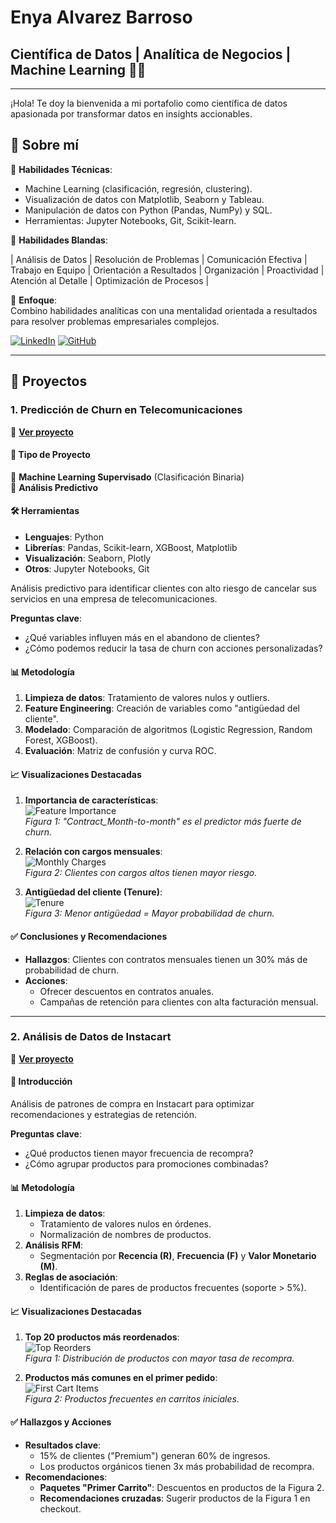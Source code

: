 # Enya Alvarez Barroso
## Científica de Datos | Analítica de Negocios | Machine Learning 👩‍💻    

---

¡Hola! Te doy la bienvenida a mi portafolio como científica de datos apasionada por transformar datos en insights accionables.  

## **📌 Sobre mí**  

🔹 **Habilidades Técnicas**:  
- Machine Learning (clasificación, regresión, clustering).  
- Visualización de datos con Matplotlib, Seaborn y Tableau.  
- Manipulación de datos con Python (Pandas, NumPy) y SQL.  
- Herramientas: Jupyter Notebooks, Git, Scikit-learn.

🔹 **Habilidades Blandas**: 

| Análisis de Datos | Resolución de Problemas | Comunicación Efectiva | Trabajo en Equipo | Orientación a Resultados |
Organización | Proactividad | Atención al Detalle | Optimización de Procesos |

🔹 **Enfoque**:  
Combino habilidades analíticas con una mentalidad orientada a resultados para resolver problemas empresariales complejos.  

<!-- PARA HACER QUE EL LINK ABRA EN OTRA PESTAÑA
<a href="https://www.linkedin.com/in/marielalegoma/" target="_blank">
  <img src="https://img.shields.io/badge/linkedin-%230077B5.svg?style=for-the-badge&logo=linkedin&logoColor=white" alt="LinkedIn">
</a>-->
[![LinkedIn](https://img.shields.io/badge/linkedin-%23295F98.svg?style=for-the-badge&logo=linkedin&logoColor=white)]([https://www.linkedin.com/in/malegoma/](https://www.linkedin.com/in/enya-alvarez-barroso/))
[![GitHub](https://img.shields.io/badge/GitHub-100000?style=for-the-badge&logo=github&logoColor=white)](https://github.com/EnyaBarroso)

* * *


## **🚀 Proyectos**  

### **1. Predicción de Churn en Telecomunicaciones**  
🔗 **[Ver proyecto](https://enyabarroso.github.io/Churn-prediction-in-telecommunications/)**  

#### **📌 Tipo de Proyecto**  
🔹 **Machine Learning Supervisado** (Clasificación Binaria)  
🔹 **Análisis Predictivo**  

#### **🛠️ Herramientas**  
- **Lenguajes**: Python  
- **Librerías**: Pandas, Scikit-learn, XGBoost, Matplotlib  
- **Visualización**: Seaborn, Plotly  
- **Otros**: Jupyter Notebooks, Git 

Análisis predictivo para identificar clientes con alto riesgo de cancelar sus servicios en una empresa de telecomunicaciones.  

**Preguntas clave**:  
- ¿Qué variables influyen más en el abandono de clientes?  
- ¿Cómo podemos reducir la tasa de churn con acciones personalizadas?  

#### **📊 Metodología**  
1. **Limpieza de datos**: Tratamiento de valores nulos y outliers.  
2. **Feature Engineering**: Creación de variables como "antigüedad del cliente".  
3. **Modelado**: Comparación de algoritmos (Logistic Regression, Random Forest, XGBoost).  
4. **Evaluación**: Matriz de confusión y curva ROC.  

#### **📈 Visualizaciones Destacadas**  
1. **Importancia de características**:  
   ![Feature Importance](https://raw.githubusercontent.com/EnyaBarroso/Churn-prediction-in-telecommunications/main/images/Contract_Month-to-month.png)  
   *Figura 1: "Contract_Month-to-month" es el predictor más fuerte de churn.*  

2. **Relación con cargos mensuales**:  
   ![Monthly Charges](https://raw.githubusercontent.com/EnyaBarroso/Churn-prediction-in-telecommunications/main/images/Montly_Charges.png)  
   *Figura 2: Clientes con cargos altos tienen mayor riesgo.*  

3. **Antigüedad del cliente (Tenure)**:  
   ![Tenure](https://raw.githubusercontent.com/EnyaBarroso/Churn-prediction-in-telecommunications/main/images/Tenure.png)  
   *Figura 3: Menor antigüedad = Mayor probabilidad de churn.*  

#### **✅ Conclusiones y Recomendaciones**  
- **Hallazgos**: Clientes con contratos mensuales tienen un 30% más de probabilidad de churn.  
- **Acciones**:  
  - Ofrecer descuentos en contratos anuales.  
  - Campañas de retención para clientes con alta facturación mensual.
 

* * *

### **2. Análisis de Datos de Instacart**  
🔗 **[Ver proyecto](https://enyabarroso.github.io/Instacart/)**  

#### **📌 Introducción**  
Análisis de patrones de compra en Instacart para optimizar recomendaciones y estrategias de retención.  

**Preguntas clave**:  
- ¿Qué productos tienen mayor frecuencia de recompra?  
- ¿Cómo agrupar productos para promociones combinadas?  

#### **📊 Metodología**  
1. **Limpieza de datos**:  
   - Tratamiento de valores nulos en órdenes.  
   - Normalización de nombres de productos.  
2. **Análisis RFM**:  
   - Segmentación por **Recencia (R)**, **Frecuencia (F)** y **Valor Monetario (M)**.  
3. **Reglas de asociación**:  
   - Identificación de pares de productos frecuentes (soporte > 5%).  

#### **📈 Visualizaciones Destacadas**  
1. **Top 20 productos más reordenados**:  
   ![Top Reorders](https://raw.githubusercontent.com/EnyaBarroso/Instacart/main/images/Top%2020%20Most%20Frequently%20Reordered%20Items.png)  
   *Figura 1: Distribución de productos con mayor tasa de recompra.*  

2. **Productos más comunes en el primer pedido**:  
   ![First Cart Items](https://raw.githubusercontent.com/EnyaBarroso/Instacart/main/images/Top%2020%20Items%20People%20Put%20First%20in%20Their%20Carts.png)  
   *Figura 2: Productos frecuentes en carritos iniciales.*  

#### **✅ Hallazgos y Acciones**  
- **Resultados clave**:  
  - 15% de clientes ("Premium") generan 60% de ingresos.  
  - Los productos orgánicos tienen 3x más probabilidad de recompra.  
- **Recomendaciones**:  
  - **Paquetes "Primer Carrito"**: Descuentos en productos de la Figura 2.  
  - **Recomendaciones cruzadas**: Sugerir productos de la Figura 1 en checkout.  
